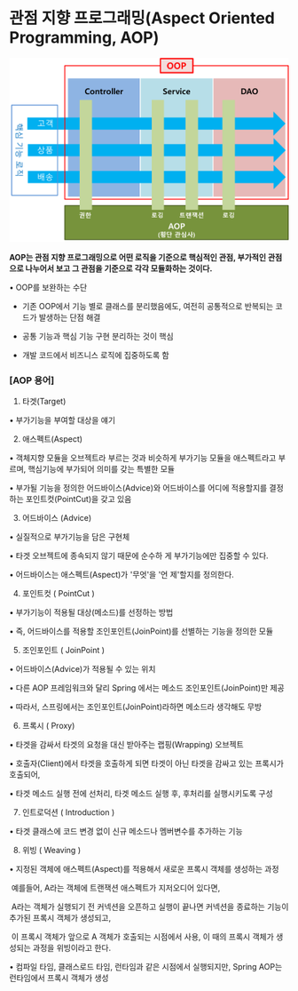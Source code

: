 # 관점 지향 프로그래밍(Aspect Oriented Programming, AOP)

![sts-mvc-aop-14-s1](sts-mvc-aop-14-s1.png)

**AOP는 관점 지향 프로그래밍으로 어떤 로직을 기준으로 핵심적인 관점, 부가적인 관점으로 나누어서 보고 그 관점을 기준으로 각각 모듈화하는 것이다.**

• OOP를 보완하는 수단

- 기존 OOP에서 기능 별로 클래스를 분리했음에도, 여전히 공통적으로 반복되는 코드가 발생하는 단점 해결

- 공통 기능과 핵심 기능 구현 분리하는 것이 핵심

- 개발 코드에서 비즈니스 로직에 집중하도록 함



### [AOP 용어]

1. 타겟(Target)

• 부가기능을 부여할 대상을 얘기



2. 애스펙트(Aspect)

• 객체지향 모듈을 오브젝트라 부르는 것과 비슷하게 부가기능 모듈을 애스펙트라고 부르며, 핵심기능에 부가되어 의미를 갖는 특별한 모듈

• 부가될 기능을 정의한 어드바이스(Advice)와 어드바이스를 어디에 적용할지를 결정하는 포인트컷(PointCut)을 갖고 있음



3. 어드바이스 (Advice)

• 실질적으로 부가기능을 담은 구현체

• 타겟 오브젝트에 종속되지 않기 때문에 순수하	게 부가기능에만 집중할 수 있다.

•  어드바이스는 애스펙트(Aspect)가 '무엇'을 '언	제'할지를 정의한다.



4. 포인트컷 ( PointCut )

• 부가기능이 적용될 대상(메소드)를 선정하는 방법

•  즉, 어드바이스를 적용할 조인포인트(JoinPoint)를 선별하는 기능을 정의한 모듈



5. 조인포인트 ( JoinPoint )

• 어드바이스(Advice)가 적용될 수 있는 위치

• 다른 AOP 프레임워크와 달리 Spring 에서는 메소드 조인포인트(JoinPoint)만 제공

•  따라서, 스프링에서는 조인포인트(JoinPoint)라하면 메소드라 생각해도 무방



6. 프록시 ( Proxy)

•  타겟을 감싸서 타겟의 요청을 대신 받아주는 랩핑(Wrapping) 오브젝트

• 호출자(Client)에서 타겟을 호출하게 되면 타겟이 아닌 타겟을 감싸고 있는 프록시가 호출되어,

• 타겟 메소드 실행 전에 선처리, 타겟 메소드 실행 후, 후처리를 실행시키도록 구성



7. 인트로덕션 ( Introduction )

• 타겟 클래스에 코드 변경 없이 신규 메소드나 멤버변수를 추가하는 기능



8. 위빙 ( Weaving )

• 지정된 객체에 애스펙트(Aspect)를 적용해서 새로운 프록시 객체를 생성하는 과정

​	예를들어, A라는 객체에 트랜잭션 애스펙트가 지저오디어 있다면, 

​	A라는 객체가 실행되기 전 커넥션을 오픈하고 실행이 끝나면 커넥션을 종료하는 기능이 추가된 프록시 객체가 생성되고, 

​	이 프록시 객체가 앞으로 A 객체가 호출되는 시점에서 사용, 이 때의 프록시 객체가 생성되는 과정을 위빙이라고 한다.

• 컴파일 타임, 클래스로드 타임, 런타임과 같은 시점에서 실행되지만, Spring AOP는 런타임에서 프록시 객체가 생성


